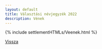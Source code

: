```yaml
---
layout: default
title: Választási névjegyzék 2022
description: Vének
---
```


{% include settlementHTMLs/Veenek.html %}

[Vissza](./)